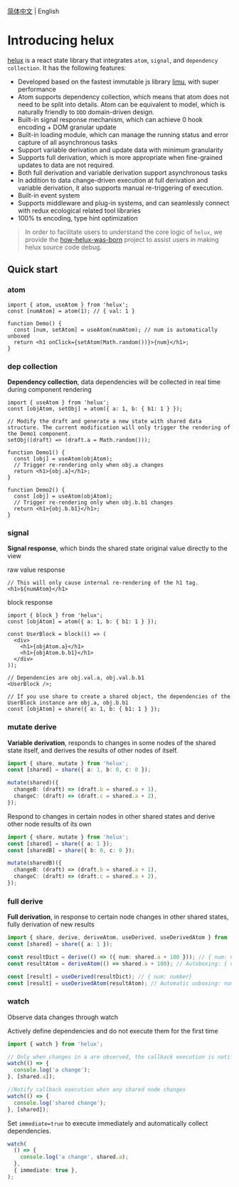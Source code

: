 [简体中文](./README.md) | English

# Introducing helux

[helux](https://github.com/heluxjs/helux) is a react state library that integrates `atom`, `signal`, and `dependency collection`. It has the following features:

- Developed based on the fastest immutable js library [limu](https://github.com/tnfe/limu), with super performance
- Atom supports dependency collection, which means that atom does not need to be split into details. Atom can be equivalent to model, which is naturally friendly to `DDD` domain-driven design.
- Built-in signal response mechanism, which can achieve 0 hook encoding + DOM granular update
- Built-in loading module, which can manage the running status and error capture of all asynchronous tasks
- Support variable derivation and update data with minimum granularity
- Supports full derivation, which is more appropriate when fine-grained updates to data are not required.
- Both full derivation and variable derivation support asynchronous tasks
- In addition to data change-driven execution at full derivation and variable derivation, it also supports manual re-triggering of execution.
- Built-in event system
- Supports middleware and plug-in systems, and can seamlessly connect with redux ecological related tool libraries
- 100% ts encoding, type hint optimization

> In order to facilitate users to understand the core logic of `helux`, we provide the [how-helux-was-born](https://github.com/fantasticsoul/how-helux-was-born) project to assist users in making helux source code debug.

## Quick start

### atom

```tsx
import { atom, useAtom } from 'helux';
const [numAtom] = atom(1); // { val: 1 }

function Demo() {
  const [num, setAtom] = useAtom(numAtom); // num is automatically unboxed
  return <h1 onClick={setAtom(Math.random())}>{num}</h1>;
}
```

### dep collection

**Dependency collection**, data dependencies will be collected in real time during component rendering

```tsx
import { useAtom } from 'helux';
const [objAtom, setObj] = atom({ a: 1, b: { b1: 1 } });

// Modify the draft and generate a new state with shared data structure. The current modification will only trigger the rendering of the Demo1 component.
setObj((draft) => (draft.a = Math.random()));

function Demo1() {
  const [obj] = useAtom(objAtom);
  // Trigger re-rendering only when obj.a changes
  return <h1>{obj.a}</h1>;
}

function Demo2() {
  const [obj] = useAtom(objAtom);
  // Trigger re-rendering only when obj.b.b1 changes
  return <h1>{obj.b.b1}</h1>;
}
```

### signal

**Signal response**, which binds the shared state original value directly to the view

raw value response

```tsx
// This will only cause internal re-rendering of the h1 tag.
<h1>${numAtom}</h1>
```

block response

```tsx
import { block } from 'helux';
const [objAtom] = atom({ a: 1, b: { b1: 1 } });

const UserBlock = block(() => (
  <div>
    <h1>{objAtom.a}</h1>
    <h1>{objAtom.b.b1}</h1>
  </div>
));

// Dependencies are obj.val.a, obj.val.b.b1
<UserBlock />;

// If you use share to create a shared object, the dependencies of the UserBlock instance are obj.a, obj.b.b1
const [objAtom] = share({ a: 1, b: { b1: 1 } });
```

### mutate derive

**Variable derivation**, responds to changes in some nodes of the shared state itself, and derives the results of other nodes of itself.

```ts
import { share, mutate } from 'helux';
const [shared] = share({ a: 1, b: 0, c: 0 });

mutate(shared)({
  changeB: (draft) => (draft.b = shared.a + 1),
  changeC: (draft) => (draft.c = shared.a + 2),
});
```

Respond to changes in certain nodes in other shared states and derive other node results of its own

```ts
import { share, mutate } from 'helux';
const [shared] = share({ a: 1 });
const [sharedB] = share({ b: 0, c: 0 });

mutate(sharedB)({
  changeB: (draft) => (draft.b = shared.a + 1),
  changeC: (draft) => (draft.c = shared.a + 2),
});
```

### full derive

**Full derivation**, in response to certain node changes in other shared states, fully derivation of new results

```ts
import { share, derive, deriveAtom, useDerived, useDerivedAtom } from 'helux';
const [shared] = share({ a: 1 });

const resultDict = derive(() => ({ num: shared.a + 100 })); // { num: number }
const resultAtom = deriveAtom(() => shared.a + 100); // Autoboxing: { val: number }

const [result] = useDerived(resultDict); // { num: number}
const [result] = useDerivedAtom(resultAtom); // Automatic unboxing: number
```

### watch

Observe data changes through watch

Actively define dependencies and do not execute them for the first time

```ts
import { watch } from 'helux';

// Only when changes in a are observed, the callback execution is notified
watch(() => {
  console.log('a change');
}, [shared.a]);

//Notify callback execution when any shared node changes
watch(() => {
  console.log('shared change');
}, [shared]);
```

Set `immediate=true` to execute immediately and automatically collect dependencies.

```ts
watch(
  () => {
    console.log('a change', shared.a);
  },
  { immediate: true },
);
```
